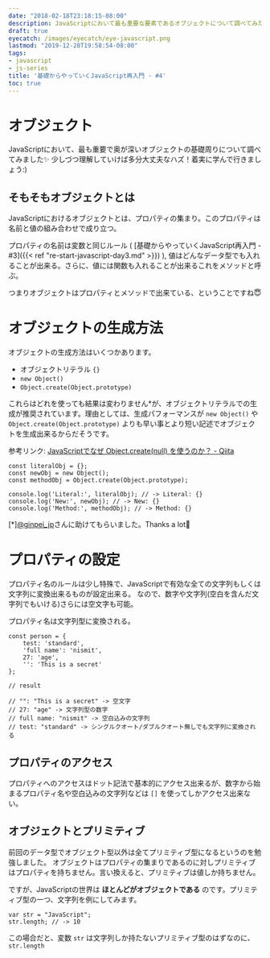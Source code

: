 ```yaml
---
date: "2018-02-18T23:18:15-08:00"
description: JavaScriptにおいて最も重要な要素であるオブジェクトについて調べてみた
draft: true
eyecatch: /images/eyecatch/eye-javascript.png
lastmod: "2019-12-28T19:58:54-08:00"
tags:
- javascript
- js-series
title: '基礎からやっていくJavaScript再入門 - #4'
toc: true
---
```


# オブジェクト
JavaScriptにおいて、最も重要で奥が深いオブジェクトの基礎周りについて調べてみました✨ 少しづつ理解していけば多分大丈夫なハズ！着実に学んで行きましょう:)

## そもそもオブジェクトとは
JavaScriptにおけるオブジェクトとは、プロパティの集まり。このプロパティは名前と値の組み合わせで成り立つ。

プロパティの名前は変数と同じルール ( [基礎からやっていくJavaScript再入門 - #3]({{< ref "re-start-javascript-day3.md" >}}) ), 値はどんなデータ型でも入れることが出来る。さらに、値には関数も入れることが出来るこれをメソッドと呼ぶ。

つまりオブジェクトはプロパティとメソッドで出来ている、ということですね😇


# オブジェクトの生成方法
オブジェクトの生成方法はいくつかあります。

- オブジェクトリテラル `{}`
- `new Object()`
- `Object.create(Object.prototype)`

これらはどれを使っても結果は変わりません*が、オブジェクトリテラルでの生成が推奨されています。理由としては、生成パフォーマンスが `new Object()` や `Object.create(Object.prototype)` よりも早い事とより短い記述でオブジェクトを生成出来るからだそうです。

参考リンク: [JavaScriptでなぜ Object.create(null) を使うのか？ - Qiita](https://qiita.com/tady/items/1215a801e178c98deb35#%E3%83%91%E3%83%95%E3%82%A9%E3%83%BC%E3%83%9E%E3%83%B3%E3%82%B9)

```
const literalObj = {};
const newObj = new Object();
const methodObj = Object.create(Object.prototype);

console.log('Literal:', literalObj); // -> Literal: {}
console.log('New:', newObj); // -> New: {}
console.log('Method:', methodObj); // -> Method: {}
```

[\*][@ginpei_jp](https://twitter.com/ginpei_jp)さんに助けてもらいました。Thanks a lot🎉

# プロパティの設定
プロパティ名のルールは少し特殊で、JavaScriptで有効な全ての文字列もしくは文字列に変換出来るものが設定出来る。
なので、数字や文字列(空白を含んだ文字列でもいける)さらには空文字も可能。

プロパティ名は文字列型に変換される。

```
const person = {
	test: 'standard',
	'full name': 'nismit',
	27: 'age',
	'': 'This is a secret'
};

// result

// "": "This is a secret" -> 空文字
// 27: "age" -> 文字列型の数字
// full name: "nismit" -> 空白込みの文字列
// test: "standard" -> シングルクオート/ダブルクオート無しでも文字列に変換される
```

## プロパティのアクセス
プロパティへのアクセスはドット記法で基本的にアクセス出来るが、数字から始まるプロパティ名や空白込みの文字列などは `[]` を使ってしかアクセス出来ない。

## オブジェクトとプリミティブ
前回のデータ型でオブジェクト型以外は全てプリミティブ型になるというのを勉強しました。
オブジェクトはプロパティの集まりであるのに対しプリミティブはプロパティを持ちません。言い換えると、プリミティブは値しか持ちません。

ですが、JavaScriptの世界は **ほとんどがオブジェクトである** のです。プリミティブ型の一つ、文字列を例にしてみます。

```
var str = "JavaScript";
str.length; // -> 10
```

この場合だと、変数 `str` は文字列しか持たないプリミティブ型のはずなのに、`str.length`
